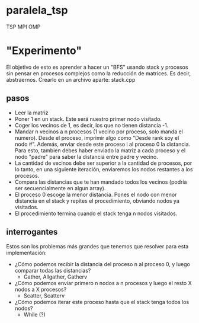 # paralela_tsp
TSP MPI OMP

# "Experimento"
El objetivo de esto es aprender a hacer un "BFS" usando stack y procesos sin pensar en procesos complejos como la reducción de matrices. Es decir, abstraernos.
Crearlo en un archivo aparte: stack.cpp

## pasos
- Leer la matriz
- Poner 1 en un stack. Este será nuestro primer nodo visitado.
- Coger los vecinos de 1, es decir, los que no tienen distancia -1.
- Mandar n vecinos a n procesos (1 vecino por proceso, solo manda el numero). Desde el proceso, imprimir algo como "Desde rank soy el nodo #". Además, enviar desde este proceso i al proceso 0 la distancia. Para esto, tambien debes haber enviado la matriz a cada proceso y el nodo "padre" para saber la distancia entre padre y vecino. 
- La cantidad de vecinos debe ser superior a la cantidad de procesos, por lo tanto, en una siguiente iteración, enviaremos los nodos restantes a los procesos. 
- Compara las distancias que te han mandado todos los vecinos (podría ser secuencialmente en algun array).
- El proceso 0 escoge la menor distancia. Pones el nodo con menor distancia en el stack y repites el procedimiento, obviando nodos ya visitados.
- El procedimiento termina cuando el stack tenga n nodos visitados.

## interrogantes
Estos son los problemas más grandes que tenemos que resolver para esta implementación:
- ¿Cómo podemos recibir la distancia del proceso n al proceso 0, y luego comparar todas las distancias?
    - Gather, Allgather, Gatherv
- ¿Cómo podemos enviar primero n nodos a n procesos y luego el resto X nodos a X procesos?
    - Scatter, Scatterv
- ¿Cómo podemos iterar este proceso hasta que el stack tenga todos los nodos?
    - While (?)